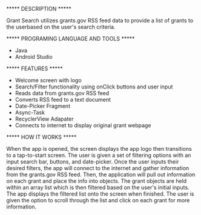 ***** DESCRIPTION ***** 

Grant Search utilizes grants.gov RSS feed data to provide a list of grants to the userbased on the user's search criteria.

***** PROGRAMING LANGUAGE AND TOOLS *****
- Java
- Android Studio

***** FEATURES ***** 
- Welcome screen with logo
- Search/Filter functionality using onClick buttons and user input
- Reads data from grants.gov RSS feed
- Converts RSS feed to a text document
- Date-Picker Fragment
- Async-Task
- RecyclerView Adapater
- Connects to internet to display original grant webpage


***** HOW IT WORKS ***** 

When the app is opened, the screen displays the app logo then transitions to a tap-to-start screen. The user is given a set of filtering options with an input search bar, buttons, and date-picker. Once the user inputs their desired filters, the app will connect to the internet and gather information from the grants.gov RSS feed. Then, the application will pull out information on each grant and place the info into objects. The grant objects are held within an array list which is then filtered based on the user's initial inputs. The app displays the filtered list onto the screen when finished. The user is given the option to scroll through the list and click on each grant for more information.
